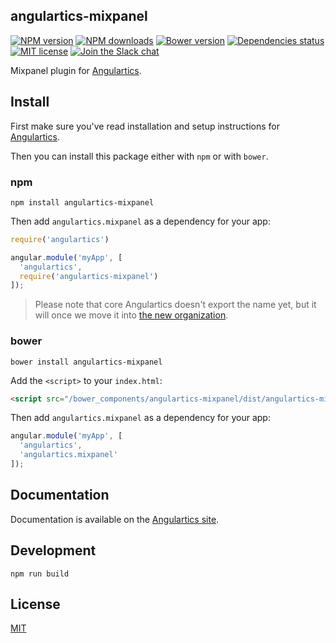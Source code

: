 ## angulartics-mixpanel

[![NPM version][npm-image]][npm-url] [![NPM downloads][npm-downloads-image]][npm-downloads-url] [![Bower version][bower-image]][bower-url] [![Dependencies status][dep-status-image]][dep-status-url] [![MIT license][license-image]][license-url] [![Join the Slack chat][slack-image]][slack-url]

Mixpanel plugin for [Angulartics](http://github.com/luisfarzati/angulartics).

## Install

First make sure you've read installation and setup instructions for [Angulartics](https://github.com/luisfarzati/angulartics#install).

Then you can install this package either with `npm` or with `bower`.

### npm

```shell
npm install angulartics-mixpanel
```

Then add `angulartics.mixpanel` as a dependency for your app:

```javascript
require('angulartics')

angular.module('myApp', [
  'angulartics',
  require('angulartics-mixpanel')
]);
```

> Please note that core Angulartics doesn't export the name yet, but it will once we move it into [the new organization](http://github.com/angulartics).

### bower

```shell
bower install angulartics-mixpanel
```

Add the `<script>` to your `index.html`:

```html
<script src="/bower_components/angulartics-mixpanel/dist/angulartics-mixpanel.min.js"></script>
```

Then add `angulartics.mixpanel` as a dependency for your app:

```javascript
angular.module('myApp', [
  'angulartics',
  'angulartics.mixpanel'
]);
```

## Documentation

Documentation is available on the [Angulartics site](http://luisfarzati.github.io/angulartics).

## Development

```shell
npm run build
```

## License

[MIT](LICENSE)

[npm-image]: https://img.shields.io/npm/v/angulartics-mixpanel.svg
[npm-url]: https://npmjs.org/package/angulartics-mixpanel
[npm-downloads-image]: https://img.shields.io/npm/dm/angulartics-mixpanel.svg
[npm-downloads-url]: https://npmjs.org/package/angulartics-mixpanel
[bower-image]: https://img.shields.io/bower/v/angulartics-mixpanel.svg
[bower-url]: http://bower.io/search/?q=angulartics-mixpanel
[dep-status-image]: https://img.shields.io/david/angulartics/angulartics-mixpanel.svg
[dep-status-url]: https://david-dm.org/angulartics/angulartics-mixpanel
[license-image]: http://img.shields.io/badge/license-MIT-blue.svg
[license-url]: LICENSE
[slack-image]: https://angulartics.herokuapp.com/badge.svg
[slack-url]: https://angulartics.herokuapp.com
